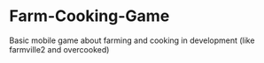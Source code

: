 # Farm-Cooking-Game
Basic mobile game about farming and cooking in development (like farmville2 and overcooked)
